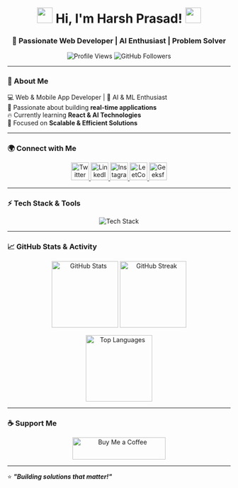 <h1 align="center">
  <img src="https://media.giphy.com/media/hvRJCLFzcasrR4ia7z/giphy.gif" width="35">
  Hi, I'm Harsh Prasad!
  <img src="https://media.giphy.com/media/hvRJCLFzcasrR4ia7z/giphy.gif" width="35">
</h1>

<h3 align="center">🚀 Passionate Web Developer | AI Enthusiast | Problem Solver</h3>

<p align="center">
  <img src="https://komarev.com/ghpvc/?username=harshprasad24&label=Profile%20views&color=0e75b6&style=flat" alt="Profile Views" />
  <img src="https://img.shields.io/github/followers/harshprasad24?label=Followers&style=social" alt="GitHub Followers">
</p>

---

### 🌟 About Me  
💻 Web & Mobile App Developer | 🤖 AI & ML Enthusiast  
🎯 Passionate about building **real-time applications**  
🔥 Currently learning **React & AI Technologies**  
📌 Focused on **Scalable & Efficient Solutions**  

---

### 🌍 Connect with Me  
<p align="center">
  <a href="https://twitter.com/h_prasad88033" target="_blank">
    <img src="https://skillicons.dev/icons?i=twitter" alt="Twitter" width="40"/>
  </a>
  <a href="https://linkedin.com/in/harshprasad" target="_blank">
    <img src="https://skillicons.dev/icons?i=linkedin" alt="LinkedIn" width="40"/>
  </a>
  <a href="https://instagram.com/harsh_prasad.5" target="_blank">
    <img src="https://skillicons.dev/icons?i=instagram" alt="Instagram" width="40"/>
  </a>
  <a href="https://www.leetcode.com/harshprasad" target="_blank">
    <img src="https://skillicons.dev/icons?i=leetcode" alt="LeetCode" width="40"/>
  </a>
  <a href="https://auth.geeksforgeeks.org/user/harshpraer0q" target="_blank">
    <img src="https://skillicons.dev/icons?i=gfg" alt="GeeksforGeeks" width="40"/>
  </a>
</p>

---

### ⚡ Tech Stack & Tools  
<p align="center">
  <img src="https://skillicons.dev/icons?i=js,python,react,nodejs,mongodb,mysql,arduino,git,github,vscode" alt="Tech Stack"/>
</p>

---

### 📈 GitHub Stats & Activity  
<p align="center">
  <img src="https://github-readme-stats.vercel.app/api?username=harshprasad24&show_icons=true&theme=radical" alt="GitHub Stats" height="150"/>
  <img src="https://github-readme-streak-stats.herokuapp.com/?user=harshprasad24&theme=radical" alt="GitHub Streak" height="150"/>
</p>

<p align="center">
  <img src="https://github-readme-stats.vercel.app/api/top-langs/?username=harshprasad24&layout=compact&theme=radical" alt="Top Languages" height="150"/>
</p>

---

### ☕ Support Me  
<p align="center">
  <a href="https://www.buymeacoffee.com/harshprasad" target="_blank">
    <img src="https://cdn.buymeacoffee.com/buttons/v2/default-yellow.png" height="50" width="210" alt="Buy Me a Coffee"/>
  </a>
</p>

---

⭐ **_"Building solutions that matter!"_**  
